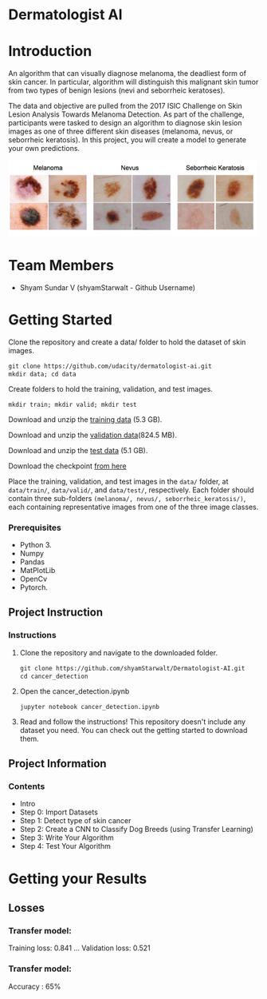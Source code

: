 # Dermatologist AI

# Introduction
An algorithm that can visually diagnose melanoma, the deadliest form of skin cancer. In particular, algorithm will distinguish this malignant skin tumor from two types of benign lesions (nevi and seborrheic keratoses).

The data and objective are pulled from the 2017 ISIC Challenge on Skin Lesion Analysis Towards Melanoma Detection. As part of the challenge, participants were tasked to design an algorithm to diagnose skin lesion images as one of three different skin diseases (melanoma, nevus, or seborrheic keratosis). In this project, you will create a model to generate your own predictions.

<img src='skin.png' width=500px>

# Team Members 

* Shyam Sundar V (shyamStarwalt - Github Username)

# Getting Started
Clone the repository and create a data/ folder to hold the dataset of skin images.

```
git clone https://github.com/udacity/dermatologist-ai.git
mkdir data; cd data
```
Create folders to hold the training, validation, and test images.

```
mkdir train; mkdir valid; mkdir test
```
Download and unzip the [training data](https://s3-us-west-1.amazonaws.com/udacity-dlnfd/datasets/skin-cancer/train.zip) (5.3 GB).

Download and unzip the [validation data](https://s3-us-west-1.amazonaws.com/udacity-dlnfd/datasets/skin-cancer/validation.zip)(824.5 MB).

Download and unzip the [test data](https://s3-us-west-1.amazonaws.com/udacity-dlnfd/datasets/skin-cancer/test.zip) (5.1 GB).

Download the checkpoint [from here](https://drive.google.com/file/d/1oiJJVZ1aOyqyhPRB2YALbmv9qn89aAAB/view?usp=sharing)


Place the training, validation, and test images in the `data/` folder, at `data/train/`, `data/valid/`, and `data/test/`, respectively. Each folder should contain three sub-folders `(melanoma/, nevus/, seborrheic_keratosis/)`, each containing representative images from one of the three image classes.

### Prerequisites

* Python 3.
* Numpy 
* Pandas
* MatPlotLib
* OpenCv
* Pytorch. 

## Project Instruction

### Instructions
1. Clone the repository and navigate to the downloaded folder.

	```	
	git clone https://github.com/shyamStarwalt/Dermatologist-AI.git
	cd cancer_detection
	```
2. Open the cancer_detection.ipynb

	```
	jupyter notebook cancer_detection.ipynb	
	```
3. Read and follow the instructions! This repository doesn't include any dataset you need. You can check out the getting started to download them.

## Project Information

### Contents

- Intro
- Step 0: Import Datasets
- Step 1: Detect type of skin cancer
- Step 2: Create a CNN to Classify Dog Breeds (using Transfer Learning)
- Step 3: Write Your Algorithm
- Step 4: Test Your Algorithm

# Getting your Results

## Losses

### Transfer model:
Training loss: 0.841 ... Validation loss: 0.521 

### Transfer model:
Accuracy : 65%
